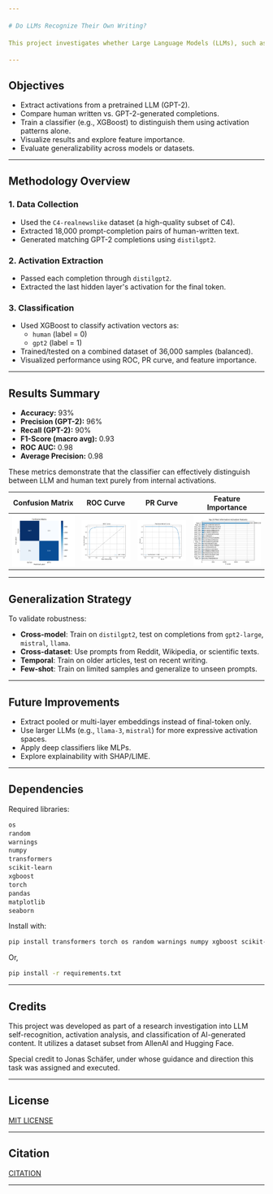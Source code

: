 ```yaml
---

# Do LLMs Recognize Their Own Writing?

This project investigates whether Large Language Models (LLMs), such as GPT-2, can recognize their own generated text based solely on internal activation patterns. We extract hidden state vectors from an LLM and train a classifier to distinguish between human authored and LLM-generated text.

---
```


## Objectives

- Extract activations from a pretrained LLM (GPT-2).
- Compare human written vs. GPT-2-generated completions.
- Train a classifier (e.g., XGBoost) to distinguish them using activation patterns alone.
- Visualize results and explore feature importance.
- Evaluate generalizability across models or datasets.

---



## Methodology Overview

### 1. **Data Collection**
- Used the `C4-realnewslike` dataset (a high-quality subset of C4).
- Extracted 18,000 prompt-completion pairs of human-written text.
- Generated matching GPT-2 completions using `distilgpt2`.

### 2. **Activation Extraction**
- Passed each completion through `distilgpt2`.
- Extracted the last hidden layer's activation for the final token.


### 3. **Classification**
- Used XGBoost to classify activation vectors as:
  - `human` (label = 0)
  - `gpt2` (label = 1)
- Trained/tested on a combined dataset of 36,000 samples (balanced).
- Visualized performance using ROC, PR curve, and feature importance.


---

## Results Summary

- **Accuracy:** 93%
- **Precision (GPT-2):** 96%
- **Recall (GPT-2):** 90%
- **F1-Score (macro avg):** 0.93
- **ROC AUC:** 0.98
- **Average Precision:** 0.98

These metrics demonstrate that the classifier can effectively distinguish between LLM and human text purely from internal activations.

| Confusion Matrix | ROC Curve | PR Curve | Feature Importance |
|------------------|-----------|----------|---------------------|
| ![Confusion Matrix](https://github.com/jishan900/Detecting_own_text/blob/master/Plots/confusion_matrix.png) | ![ROC](https://github.com/jishan900/Detecting_own_text/blob/master/Plots/roc_curve.png) | ![PR](https://github.com/jishan900/Detecting_own_text/blob/master/Plots/pr_curve.png) | ![Features](https://github.com/jishan900/Detecting_own_text/blob/master/Plots/top_20_features.png) |

---


## Generalization Strategy

To validate robustness:
- **Cross-model**: Train on `distilgpt2`, test on completions from `gpt2-large`, `mistral`, `llama`.
- **Cross-dataset**: Use prompts from Reddit, Wikipedia, or scientific texts.
- **Temporal**: Train on older articles, test on recent writing.
- **Few-shot**: Train on limited samples and generalize to unseen prompts.

---


## Future Improvements

- Extract pooled or multi-layer embeddings instead of final-token only.
- Use larger LLMs (e.g., `llama-3`, `mistral`) for more expressive activation spaces.
- Apply deep classifiers like MLPs.
- Explore explainability with SHAP/LIME.

---


## Dependencies

Required libraries:

```bash
os
random
warnings
numpy
transformers
scikit-learn
xgboost
torch
pandas
matplotlib
seaborn
````

Install with:

```bash
pip install transformers torch os random warnings numpy xgboost scikit-learn pandas matplotlib seaborn
```

Or,


```bash
pip install -r requirements.txt
```


---

## Credits

This project was developed as part of a research investigation into LLM self-recognition, activation analysis, and classification of AI-generated content. It utilizes a dataset subset from AllenAI and Hugging Face.

Special credit to Jonas Schäfer, under whose guidance and direction this task was assigned and executed.

---


## License

[MIT LICENSE](https://github.com/jishan900/Detecting_own_text/blob/master/LICENSE)

---


## Citation
[CITATION](https://github.com/jishan900/Detecting_own_text/blob/master/CITATION.cff)

---
